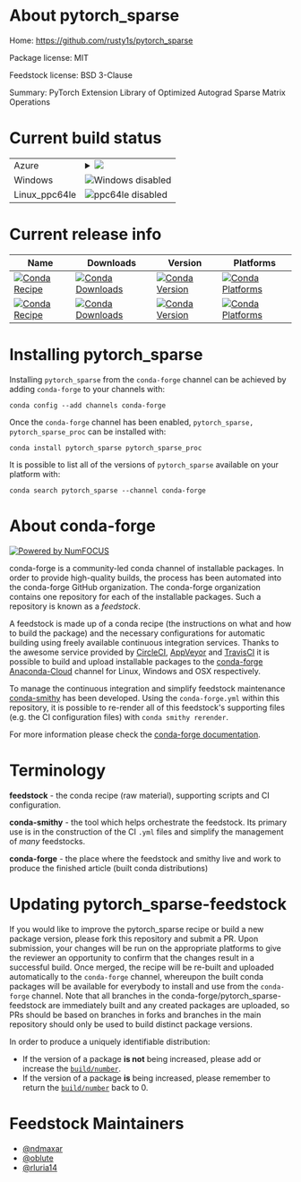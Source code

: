 About pytorch_sparse
====================

Home: https://github.com/rusty1s/pytorch_sparse

Package license: MIT

Feedstock license: BSD 3-Clause

Summary: PyTorch Extension Library of Optimized Autograd Sparse Matrix Operations



Current build status
====================


<table>
    
  <tr>
    <td>Azure</td>
    <td>
      <details>
        <summary>
          <a href="https://dev.azure.com/conda-forge/feedstock-builds/_build/latest?definitionId=9914&branchName=master">
            <img src="https://dev.azure.com/conda-forge/feedstock-builds/_apis/build/status/pytorch_sparse-feedstock?branchName=master">
          </a>
        </summary>
        <table>
          <thead><tr><th>Variant</th><th>Status</th></tr></thead>
          <tbody><tr>
              <td>linux_cuda_compiler_version10.0python3.6.____cpython</td>
              <td>
                <a href="https://dev.azure.com/conda-forge/feedstock-builds/_build/latest?definitionId=9914&branchName=master">
                  <img src="https://dev.azure.com/conda-forge/feedstock-builds/_apis/build/status/pytorch_sparse-feedstock?branchName=master&jobName=linux&configuration=linux_cuda_compiler_version10.0python3.6.____cpython" alt="variant">
                </a>
              </td>
            </tr><tr>
              <td>linux_cuda_compiler_version10.0python3.7.____cpython</td>
              <td>
                <a href="https://dev.azure.com/conda-forge/feedstock-builds/_build/latest?definitionId=9914&branchName=master">
                  <img src="https://dev.azure.com/conda-forge/feedstock-builds/_apis/build/status/pytorch_sparse-feedstock?branchName=master&jobName=linux&configuration=linux_cuda_compiler_version10.0python3.7.____cpython" alt="variant">
                </a>
              </td>
            </tr><tr>
              <td>linux_cuda_compiler_version10.0python3.8.____cpython</td>
              <td>
                <a href="https://dev.azure.com/conda-forge/feedstock-builds/_build/latest?definitionId=9914&branchName=master">
                  <img src="https://dev.azure.com/conda-forge/feedstock-builds/_apis/build/status/pytorch_sparse-feedstock?branchName=master&jobName=linux&configuration=linux_cuda_compiler_version10.0python3.8.____cpython" alt="variant">
                </a>
              </td>
            </tr><tr>
              <td>linux_cuda_compiler_version10.1python3.6.____cpython</td>
              <td>
                <a href="https://dev.azure.com/conda-forge/feedstock-builds/_build/latest?definitionId=9914&branchName=master">
                  <img src="https://dev.azure.com/conda-forge/feedstock-builds/_apis/build/status/pytorch_sparse-feedstock?branchName=master&jobName=linux&configuration=linux_cuda_compiler_version10.1python3.6.____cpython" alt="variant">
                </a>
              </td>
            </tr><tr>
              <td>linux_cuda_compiler_version10.1python3.7.____cpython</td>
              <td>
                <a href="https://dev.azure.com/conda-forge/feedstock-builds/_build/latest?definitionId=9914&branchName=master">
                  <img src="https://dev.azure.com/conda-forge/feedstock-builds/_apis/build/status/pytorch_sparse-feedstock?branchName=master&jobName=linux&configuration=linux_cuda_compiler_version10.1python3.7.____cpython" alt="variant">
                </a>
              </td>
            </tr><tr>
              <td>linux_cuda_compiler_version10.1python3.8.____cpython</td>
              <td>
                <a href="https://dev.azure.com/conda-forge/feedstock-builds/_build/latest?definitionId=9914&branchName=master">
                  <img src="https://dev.azure.com/conda-forge/feedstock-builds/_apis/build/status/pytorch_sparse-feedstock?branchName=master&jobName=linux&configuration=linux_cuda_compiler_version10.1python3.8.____cpython" alt="variant">
                </a>
              </td>
            </tr><tr>
              <td>linux_cuda_compiler_version10.2python3.6.____cpython</td>
              <td>
                <a href="https://dev.azure.com/conda-forge/feedstock-builds/_build/latest?definitionId=9914&branchName=master">
                  <img src="https://dev.azure.com/conda-forge/feedstock-builds/_apis/build/status/pytorch_sparse-feedstock?branchName=master&jobName=linux&configuration=linux_cuda_compiler_version10.2python3.6.____cpython" alt="variant">
                </a>
              </td>
            </tr><tr>
              <td>linux_cuda_compiler_version10.2python3.7.____cpython</td>
              <td>
                <a href="https://dev.azure.com/conda-forge/feedstock-builds/_build/latest?definitionId=9914&branchName=master">
                  <img src="https://dev.azure.com/conda-forge/feedstock-builds/_apis/build/status/pytorch_sparse-feedstock?branchName=master&jobName=linux&configuration=linux_cuda_compiler_version10.2python3.7.____cpython" alt="variant">
                </a>
              </td>
            </tr><tr>
              <td>linux_cuda_compiler_version10.2python3.8.____cpython</td>
              <td>
                <a href="https://dev.azure.com/conda-forge/feedstock-builds/_build/latest?definitionId=9914&branchName=master">
                  <img src="https://dev.azure.com/conda-forge/feedstock-builds/_apis/build/status/pytorch_sparse-feedstock?branchName=master&jobName=linux&configuration=linux_cuda_compiler_version10.2python3.8.____cpython" alt="variant">
                </a>
              </td>
            </tr><tr>
              <td>linux_cuda_compiler_version9.2python3.6.____cpython</td>
              <td>
                <a href="https://dev.azure.com/conda-forge/feedstock-builds/_build/latest?definitionId=9914&branchName=master">
                  <img src="https://dev.azure.com/conda-forge/feedstock-builds/_apis/build/status/pytorch_sparse-feedstock?branchName=master&jobName=linux&configuration=linux_cuda_compiler_version9.2python3.6.____cpython" alt="variant">
                </a>
              </td>
            </tr><tr>
              <td>linux_cuda_compiler_version9.2python3.7.____cpython</td>
              <td>
                <a href="https://dev.azure.com/conda-forge/feedstock-builds/_build/latest?definitionId=9914&branchName=master">
                  <img src="https://dev.azure.com/conda-forge/feedstock-builds/_apis/build/status/pytorch_sparse-feedstock?branchName=master&jobName=linux&configuration=linux_cuda_compiler_version9.2python3.7.____cpython" alt="variant">
                </a>
              </td>
            </tr><tr>
              <td>linux_cuda_compiler_version9.2python3.8.____cpython</td>
              <td>
                <a href="https://dev.azure.com/conda-forge/feedstock-builds/_build/latest?definitionId=9914&branchName=master">
                  <img src="https://dev.azure.com/conda-forge/feedstock-builds/_apis/build/status/pytorch_sparse-feedstock?branchName=master&jobName=linux&configuration=linux_cuda_compiler_version9.2python3.8.____cpython" alt="variant">
                </a>
              </td>
            </tr><tr>
              <td>linux_cuda_compiler_versionNonepython3.6.____cpython</td>
              <td>
                <a href="https://dev.azure.com/conda-forge/feedstock-builds/_build/latest?definitionId=9914&branchName=master">
                  <img src="https://dev.azure.com/conda-forge/feedstock-builds/_apis/build/status/pytorch_sparse-feedstock?branchName=master&jobName=linux&configuration=linux_cuda_compiler_versionNonepython3.6.____cpython" alt="variant">
                </a>
              </td>
            </tr><tr>
              <td>linux_cuda_compiler_versionNonepython3.7.____cpython</td>
              <td>
                <a href="https://dev.azure.com/conda-forge/feedstock-builds/_build/latest?definitionId=9914&branchName=master">
                  <img src="https://dev.azure.com/conda-forge/feedstock-builds/_apis/build/status/pytorch_sparse-feedstock?branchName=master&jobName=linux&configuration=linux_cuda_compiler_versionNonepython3.7.____cpython" alt="variant">
                </a>
              </td>
            </tr><tr>
              <td>linux_cuda_compiler_versionNonepython3.8.____cpython</td>
              <td>
                <a href="https://dev.azure.com/conda-forge/feedstock-builds/_build/latest?definitionId=9914&branchName=master">
                  <img src="https://dev.azure.com/conda-forge/feedstock-builds/_apis/build/status/pytorch_sparse-feedstock?branchName=master&jobName=linux&configuration=linux_cuda_compiler_versionNonepython3.8.____cpython" alt="variant">
                </a>
              </td>
            </tr><tr>
              <td>osx_python3.6.____cpython</td>
              <td>
                <a href="https://dev.azure.com/conda-forge/feedstock-builds/_build/latest?definitionId=9914&branchName=master">
                  <img src="https://dev.azure.com/conda-forge/feedstock-builds/_apis/build/status/pytorch_sparse-feedstock?branchName=master&jobName=osx&configuration=osx_python3.6.____cpython" alt="variant">
                </a>
              </td>
            </tr><tr>
              <td>osx_python3.7.____cpython</td>
              <td>
                <a href="https://dev.azure.com/conda-forge/feedstock-builds/_build/latest?definitionId=9914&branchName=master">
                  <img src="https://dev.azure.com/conda-forge/feedstock-builds/_apis/build/status/pytorch_sparse-feedstock?branchName=master&jobName=osx&configuration=osx_python3.7.____cpython" alt="variant">
                </a>
              </td>
            </tr><tr>
              <td>osx_python3.8.____cpython</td>
              <td>
                <a href="https://dev.azure.com/conda-forge/feedstock-builds/_build/latest?definitionId=9914&branchName=master">
                  <img src="https://dev.azure.com/conda-forge/feedstock-builds/_apis/build/status/pytorch_sparse-feedstock?branchName=master&jobName=osx&configuration=osx_python3.8.____cpython" alt="variant">
                </a>
              </td>
            </tr>
          </tbody>
        </table>
      </details>
    </td>
  </tr>
  <tr>
    <td>Windows</td>
    <td>
      <img src="https://img.shields.io/badge/Windows-disabled-lightgrey.svg" alt="Windows disabled">
    </td>
  </tr>
  <tr>
    <td>Linux_ppc64le</td>
    <td>
      <img src="https://img.shields.io/badge/ppc64le-disabled-lightgrey.svg" alt="ppc64le disabled">
    </td>
  </tr>
</table>

Current release info
====================

| Name | Downloads | Version | Platforms |
| --- | --- | --- | --- |
| [![Conda Recipe](https://img.shields.io/badge/recipe-pytorch_sparse-green.svg)](https://anaconda.org/conda-forge/pytorch_sparse) | [![Conda Downloads](https://img.shields.io/conda/dn/conda-forge/pytorch_sparse.svg)](https://anaconda.org/conda-forge/pytorch_sparse) | [![Conda Version](https://img.shields.io/conda/vn/conda-forge/pytorch_sparse.svg)](https://anaconda.org/conda-forge/pytorch_sparse) | [![Conda Platforms](https://img.shields.io/conda/pn/conda-forge/pytorch_sparse.svg)](https://anaconda.org/conda-forge/pytorch_sparse) |
| [![Conda Recipe](https://img.shields.io/badge/recipe-pytorch_sparse_proc-green.svg)](https://anaconda.org/conda-forge/pytorch_sparse_proc) | [![Conda Downloads](https://img.shields.io/conda/dn/conda-forge/pytorch_sparse_proc.svg)](https://anaconda.org/conda-forge/pytorch_sparse_proc) | [![Conda Version](https://img.shields.io/conda/vn/conda-forge/pytorch_sparse_proc.svg)](https://anaconda.org/conda-forge/pytorch_sparse_proc) | [![Conda Platforms](https://img.shields.io/conda/pn/conda-forge/pytorch_sparse_proc.svg)](https://anaconda.org/conda-forge/pytorch_sparse_proc) |

Installing pytorch_sparse
=========================

Installing `pytorch_sparse` from the `conda-forge` channel can be achieved by adding `conda-forge` to your channels with:

```
conda config --add channels conda-forge
```

Once the `conda-forge` channel has been enabled, `pytorch_sparse, pytorch_sparse_proc` can be installed with:

```
conda install pytorch_sparse pytorch_sparse_proc
```

It is possible to list all of the versions of `pytorch_sparse` available on your platform with:

```
conda search pytorch_sparse --channel conda-forge
```


About conda-forge
=================

[![Powered by NumFOCUS](https://img.shields.io/badge/powered%20by-NumFOCUS-orange.svg?style=flat&colorA=E1523D&colorB=007D8A)](http://numfocus.org)

conda-forge is a community-led conda channel of installable packages.
In order to provide high-quality builds, the process has been automated into the
conda-forge GitHub organization. The conda-forge organization contains one repository
for each of the installable packages. Such a repository is known as a *feedstock*.

A feedstock is made up of a conda recipe (the instructions on what and how to build
the package) and the necessary configurations for automatic building using freely
available continuous integration services. Thanks to the awesome service provided by
[CircleCI](https://circleci.com/), [AppVeyor](https://www.appveyor.com/)
and [TravisCI](https://travis-ci.com/) it is possible to build and upload installable
packages to the [conda-forge](https://anaconda.org/conda-forge)
[Anaconda-Cloud](https://anaconda.org/) channel for Linux, Windows and OSX respectively.

To manage the continuous integration and simplify feedstock maintenance
[conda-smithy](https://github.com/conda-forge/conda-smithy) has been developed.
Using the ``conda-forge.yml`` within this repository, it is possible to re-render all of
this feedstock's supporting files (e.g. the CI configuration files) with ``conda smithy rerender``.

For more information please check the [conda-forge documentation](https://conda-forge.org/docs/).

Terminology
===========

**feedstock** - the conda recipe (raw material), supporting scripts and CI configuration.

**conda-smithy** - the tool which helps orchestrate the feedstock.
                   Its primary use is in the construction of the CI ``.yml`` files
                   and simplify the management of *many* feedstocks.

**conda-forge** - the place where the feedstock and smithy live and work to
                  produce the finished article (built conda distributions)


Updating pytorch_sparse-feedstock
=================================

If you would like to improve the pytorch_sparse recipe or build a new
package version, please fork this repository and submit a PR. Upon submission,
your changes will be run on the appropriate platforms to give the reviewer an
opportunity to confirm that the changes result in a successful build. Once
merged, the recipe will be re-built and uploaded automatically to the
`conda-forge` channel, whereupon the built conda packages will be available for
everybody to install and use from the `conda-forge` channel.
Note that all branches in the conda-forge/pytorch_sparse-feedstock are
immediately built and any created packages are uploaded, so PRs should be based
on branches in forks and branches in the main repository should only be used to
build distinct package versions.

In order to produce a uniquely identifiable distribution:
 * If the version of a package **is not** being increased, please add or increase
   the [``build/number``](https://conda.io/docs/user-guide/tasks/build-packages/define-metadata.html#build-number-and-string).
 * If the version of a package **is** being increased, please remember to return
   the [``build/number``](https://conda.io/docs/user-guide/tasks/build-packages/define-metadata.html#build-number-and-string)
   back to 0.

Feedstock Maintainers
=====================

* [@ndmaxar](https://github.com/ndmaxar/)
* [@oblute](https://github.com/oblute/)
* [@rluria14](https://github.com/rluria14/)

